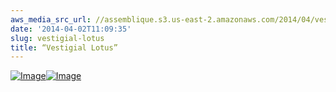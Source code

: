 ```yaml
---
aws_media_src_url: //assemblique.s3.us-east-2.amazonaws.com/2014/04/vestigiallotus-close.jpg
date: '2014-04-02T11:09:35'
slug: vestigial-lotus
title: “Vestigial Lotus”
---
```


 [![Image](//assemblique.s3.us-east-2.amazonaws.com/2014/04/vestigiallotus-close.jpg?w=650)](//assemblique.s3.us-east-2.amazonaws.com/2014/04/vestigiallotus-close.jpg)[![Image](//assemblique.s3.us-east-2.amazonaws.com/2014/04/vestigiallotus.jpg?w=650)](//assemblique.s3.us-east-2.amazonaws.com/2014/04/vestigiallotus.jpg)